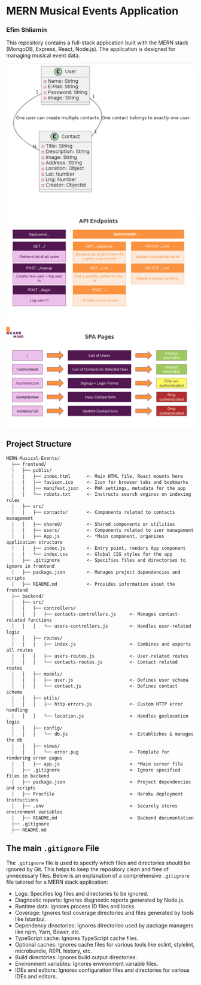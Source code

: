 # MERN Musical Events Application

### Efim Shliamin

This repository contains a full-stack application built with the MERN stack (MongoDB, Express, React, Node.js). The application is designed for managing musical event data.

![idea1](images/idea1.png)
![idea2](images/idea2.png)
![idea3](images/idea3.png)


## Project Structure

```plaintext
MERN-Musical-Events/
  ├── frontend/
  │   ├── public/
  │   │   ├── index.html      <- Main HTML file, React mounts here
  │   │   │── favicon.ico     <- Icon for browser tabs and bookmarks
  │   │   │── manifest.json   <- PWA settings, metadata for the app
  │   │   └── robots.txt      <- Instructs search engines on indexing rules
  │   ├── src/
  │   │   ├── contacts/       <- Components related to contacts management
  │   │   ├── shared/         <- Shared components or utilities
  │   │   ├── users/          <- Components related to user management
  │   │   ├── App.js          <- *Main component, organizes application structure
  │   │   ├── index.js        <- Entry point, renders App component
  │   │   └── index.css       <- Global CSS styles for the app
  │   ├── .gitignore          <- Specifies files and directories to ignore in frontend
  │   ├── package.json        <- Manages project dependencies and scripts
  │   ├── README.md           <- Provides information about the frontend
  ├── backend/
  │   ├── src/
  │   │   ├── controllers/
  │   │   │   ├── contacts-controllers.js     <- Manages contact-related functions
  │   │   │   └── users-controllers.js        <- Handles user-related logic
  │   │   ├── routes/
  │   │   │   ├── index.js                    <- Combines and exports all routes
  │   │   │   ├── users-routes.js             <- User-related routes
  │   │   │   └── contacts-routes.js          <- Contact-related routes
  │   │   ├── models/
  │   │   │   ├── user.js                     <- Defines user schema
  │   │   │   └── contact.js                  <- Defines contact schema
  │   │   ├── utils/
  │   │   │   ├── http-errors.js              <- Custom HTTP error handling
  │   │   │   └── location.js                 <- Handles geolocation logic
  │   │   ├── config/
  │   │   │   └── db.js                       <- Establishes & manages the db
  │   │   ├── views/
  │   │   │   └── error.pug                   <- Template for rendering error pages
  │   │   ├── app.js                          <- *Main server file
  │   ├── .gitignore                          <- Ignore specified files in backend
  │   ├── package.json                        <- Project dependencies and scripts
  │   ├── Procfile                            <- Heroku deployment instructions
  │   ├── .env                                <- Securely stores environment variables
  │   ├── README.md                           <- Backend documentation
  ├── .gitignore
  ├── README.md
```

## The main ```.gitignore``` File

The ```.gitignore``` file is used to specify which files and directories should be ignored by Git. This helps to keep the repository clean and free of unnecessary files. Below is an explanation of a comprehensive ```.gitignore``` file tailored for a MERN stack application:

- Logs: Specifies log files and directories to be ignored.
- Diagnostic reports: Ignores diagnostic reports generated by Node.js.
- Runtime data: Ignores process ID files and locks.
- Coverage: Ignores test coverage directories and files generated by tools like Istanbul.
- Dependency directories: Ignores directories used by package managers like npm, Yarn, Bower, etc.
- TypeScript cache: Ignores TypeScript cache files.
- Optional caches: Ignores cache files for various tools like eslint, stylelint, microbundle, REPL history, etc.
- Build directories: Ignores build output directories.
- Environment variables: Ignores environment variable files.
- IDEs and editors: Ignores configuration files and directories for various IDEs and editors.

